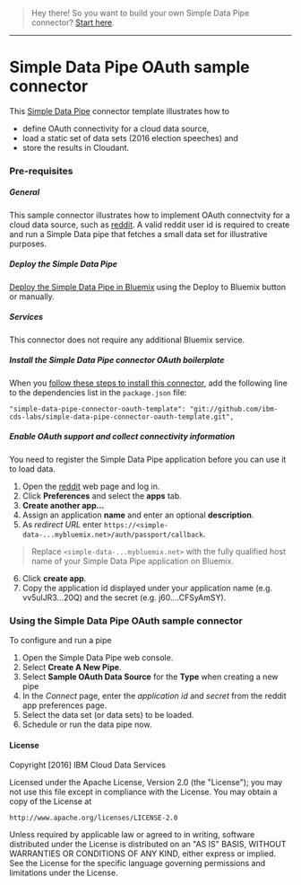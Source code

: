> Hey there! So you want to build your own Simple Data Pipe connector? [Start here](https://github.com/ibm-cds-labs/simple-data-pipe-connector-oauth-template/wiki/How-to-Build-a-Simple-Data-Pipe-Connector).

***


# Simple Data Pipe OAuth sample connector 

This [Simple Data Pipe](https://developer.ibm.com/clouddataservices/simple-data-pipe/) connector template illustrates how to 

* define OAuth connectivity for a cloud data source,
* load a static set of data sets (2016 election speeches) and
* store the results in Cloudant.

### Pre-requisites

##### General 
 This sample connector illustrates how to implement OAuth connectvity for a cloud data source, such as [reddit](http://www.reddit.com).
 A valid reddit user id is required to create and run a Simple Data pipe that fetches a small data set for illustrative purposes. 

##### Deploy the Simple Data Pipe

 [Deploy the Simple Data Pipe in Bluemix](https://github.com/ibm-cds-labs/simple-data-pipe) using the Deploy to Bluemix button or manually.

##### Services

This connector does not require any additional Bluemix service.

##### Install the Simple Data Pipe connector OAuth boilerplate

  When you [follow these steps to install this connector](https://github.com/ibm-cds-labs/simple-data-pipe/wiki/Installing-a-Simple-Data-Pipe-Connector), add the following line to the dependencies list in the `package.json` file: 

```
"simple-data-pipe-connector-oauth-template": "git://github.com/ibm-cds-labs/simple-data-pipe-connector-oauth-template.git",
```

##### Enable OAuth support and collect connectivity information

 You need to register the Simple Data Pipe application before you can use it to load data.
 1. Open the [reddit](http.reddit.com) web page and log in.
 2. Click **Preferences** and select the **apps** tab.
 3. **Create another app...**
 4. Assign an application **name** and enter an optional **description**.
 5. As _redirect URL_ enter `https://<simple-data-...mybluemix.net>/auth/passport/callback`.
   > Replace `<simple-data-...mybluemix.net>` with the fully qualified host name of your Simple Data Pipe application on Bluemix.

 6. Click **create app**.
 7. Copy the application id displayed under your application name (e.g. vv5ulJR3...20Q) and the secret (e.g. j60....CFSyAmSY).


### Using the Simple Data Pipe OAuth sample connector 

To configure and run a pipe

1. Open the Simple Data Pipe web console.
2. Select __Create A New Pipe__.
3. Select __Sample OAuth Data Source__ for the __Type__ when creating a new pipe  
4. In the _Connect_ page, enter the _application id_ and _secret_ from the reddit app preferences page. 
5. Select the data set (or data sets) to be loaded.
6. Schedule or run the data pipe now.

#### License 

Copyright [2016] IBM Cloud Data Services

Licensed under the Apache License, Version 2.0 (the "License");
you may not use this file except in compliance with the License.
You may obtain a copy of the License at

    http://www.apache.org/licenses/LICENSE-2.0

Unless required by applicable law or agreed to in writing, software
distributed under the License is distributed on an "AS IS" BASIS,
WITHOUT WARRANTIES OR CONDITIONS OF ANY KIND, either express or implied.
See the License for the specific language governing permissions and
limitations under the License.
